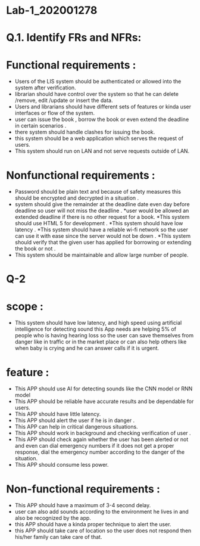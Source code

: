 # Lab-1_202001278


# Q.1. Identify FRs and NFRs:

# Functional requirements :

* Users of the LIS system should be authenticated or allowed into the system after verification.
* librarian should have control over the system so that he can delete /remove, edit /update or insert the data.
* Users and librarians should have different sets of features or kinda user interfaces or flow of the system.
* user can issue the book , borrow the book or even extend the deadline in certain scenarios .
* there system should handle clashes for issuing the book.
* this system should be a web application which serves the request of users. 
* This system should run on LAN and not serve requests outside of LAN.

# Nonfunctional requirements :
* Password should  be plain text and because of safety measures this should be encrypted and decrypted in a situation .
* system should give the remainder at the deadline date even day before deadline so user will not miss the deadline  .
*user would be allowed an extended deadline if there is no other request for a book. 
*This system should use HTML 5 for  development  .
*This system should have low latency .
*This system should have a reliable wi-fi network so the user can use it with ease since the server would not be down .
*This system should verify that the given user has applied for borrowing or extending the book or not .
* This system should be maintainable and allow large number of people.



# Q-2

# scope :
* This system should have low latency, and high speed using artificial intelligence for detecting sound this App needs are helping 5% of people who is having hearing loss so the user can save themselves from danger like in traffic or in the market place or can also help others like when baby is crying and he can answer calls if it is urgent. 

# feature :
* This APP should use AI for detecting sounds like the CNN model or RNN model 
* This APP should be reliable have accurate results and be dependable for users.
* This APP should have little latency.
* This APP should alert the user if he is in danger .
* This APP can help in critical dangerous situations.
* This APP should work in background and checking verification of user .
* This APP should check again whether the user has been alerted or not and even can dial emergency numbers if it does not get a proper response, dial the emergency number according to the danger of the situation. 
* This APP should consume less power.


# Non-functional requirements :
* This APP should have a maximum of 3-4 second delay.
* user can also add sounds according to the environment he lives in and also be recognized by the app.
* this APP should have a kinda proper technique to alert the user.
* this APP should take care of location so the user does not respond then his/her family can take care of that.




